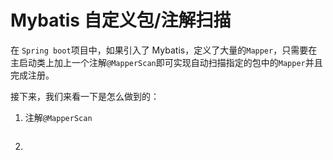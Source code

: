 # Mybatis 自定义包/注解扫描

在 `Spring boot`项目中，如果引入了 Mybatis，定义了大量的`Mapper`，只需要在 主启动类上加上一个注解`@MapperScan`即可实现自动扫描指定的包中的`Mapper`并且完成注册。

接下来，我们来看一下是怎么做到的：

1. 注解`@MapperScan`

   ```java
   ```

   

2. 